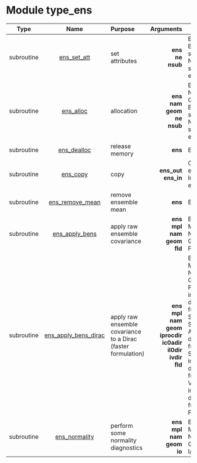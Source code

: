 # Module type_ens

| Type | Name | Purpose | Arguments |     | Type | Intent |
| :--: | :--: | :------ | ----: | :-------- | :--: | :----: |
| subroutine | [ens_set_att](https://github.com/JCSDA/saber/tree/develop/src/saber/bump/type_ens.F90#L66) | set attributes | **ens**<br>**ne**<br>**nsub** |  Ensemble<br> Ensemble size<br> Number of sub-ensembles | class(ens_type)<br>integer<br>integer | inout<br>in<br>in |
| subroutine | [ens_alloc](https://github.com/JCSDA/saber/tree/develop/src/saber/bump/type_ens.F90#L88) | allocation | **ens**<br>**nam**<br>**geom**<br>**ne**<br>**nsub** |  Ensemble<br> Namelist<br> Geometry<br> Ensemble size<br> Number of sub-ensembles | class(ens_type)<br>type(nam_type)<br>type(geom_type)<br>integer<br>integer | inout<br>in<br>in<br>in<br>in |
| subroutine | [ens_dealloc](https://github.com/JCSDA/saber/tree/develop/src/saber/bump/type_ens.F90#L117) | release memory | **ens** |  Ensemble | class(ens_type) | inout |
| subroutine | [ens_copy](https://github.com/JCSDA/saber/tree/develop/src/saber/bump/type_ens.F90#L149) | copy | **ens_out**<br>**ens_in** |  Output ensemble<br> Input ensemble | class(ens_type)<br>type(ens_type) | inout<br>in |
| subroutine | [ens_remove_mean](https://github.com/JCSDA/saber/tree/develop/src/saber/bump/type_ens.F90#L179) | remove ensemble mean | **ens** |  Ensemble | class(ens_type) | inout |
| subroutine | [ens_apply_bens](https://github.com/JCSDA/saber/tree/develop/src/saber/bump/type_ens.F90#L218) | apply raw ensemble covariance | **ens**<br>**mpl**<br>**nam**<br>**geom**<br>**fld** |  Ensemble<br> MPI data<br> Namelist<br> Geometry<br> Field | class(ens_type)<br>type(mpl_type)<br>type(nam_type)<br>type(geom_type)<br>real(kind_real) | in<br>inout<br>in<br>in<br>inout |
| subroutine | [ens_apply_bens_dirac](https://github.com/JCSDA/saber/tree/develop/src/saber/bump/type_ens.F90#L282) | apply raw ensemble covariance to a Dirac (faster formulation) | **ens**<br>**mpl**<br>**nam**<br>**geom**<br>**iprocdir**<br>**ic0adir**<br>**il0dir**<br>**ivdir**<br>**fld** |  Ensemble<br> MPI data<br> Namelist<br> Geometry<br> Processor index for dirac function<br> Subset Sc0, halo A index for dirac function<br> Subset Sl0 index for dirac function<br> Variable index for dirac function<br> Field | class(ens_type)<br>type(mpl_type)<br>type(nam_type)<br>type(geom_type)<br>integer<br>integer<br>integer<br>integer<br>real(kind_real) | in<br>inout<br>in<br>in<br>in<br>in<br>in<br>in<br>out |
| subroutine | [ens_normality](https://github.com/JCSDA/saber/tree/develop/src/saber/bump/type_ens.F90#L328) | perform some normality diagnostics | **ens**<br>**mpl**<br>**nam**<br>**geom**<br>**io** |  Ensemble<br> MPI data<br> Namelist<br> Geometry<br> I/O | class(ens_type)<br>type(mpl_type)<br>type(nam_type)<br>type(geom_type)<br>type(io_type) | in<br>inout<br>in<br>in<br>in |
